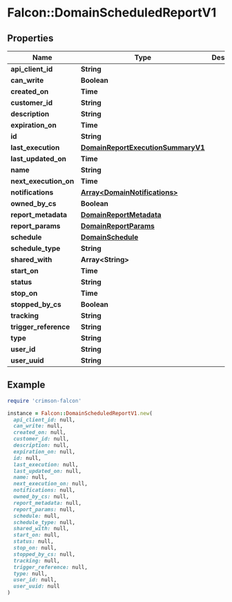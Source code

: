 # Falcon::DomainScheduledReportV1

## Properties

| Name | Type | Description | Notes |
| ---- | ---- | ----------- | ----- |
| **api_client_id** | **String** |  |  |
| **can_write** | **Boolean** |  | [optional] |
| **created_on** | **Time** |  |  |
| **customer_id** | **String** |  |  |
| **description** | **String** |  |  |
| **expiration_on** | **Time** |  | [optional] |
| **id** | **String** |  |  |
| **last_execution** | [**DomainReportExecutionSummaryV1**](DomainReportExecutionSummaryV1.md) |  | [optional] |
| **last_updated_on** | **Time** |  |  |
| **name** | **String** |  |  |
| **next_execution_on** | **Time** |  | [optional] |
| **notifications** | [**Array&lt;DomainNotifications&gt;**](DomainNotifications.md) |  |  |
| **owned_by_cs** | **Boolean** |  | [optional] |
| **report_metadata** | [**DomainReportMetadata**](DomainReportMetadata.md) |  | [optional] |
| **report_params** | [**DomainReportParams**](DomainReportParams.md) |  |  |
| **schedule** | [**DomainSchedule**](DomainSchedule.md) |  |  |
| **schedule_type** | **String** |  |  |
| **shared_with** | **Array&lt;String&gt;** |  |  |
| **start_on** | **Time** |  | [optional] |
| **status** | **String** |  |  |
| **stop_on** | **Time** |  | [optional] |
| **stopped_by_cs** | **Boolean** |  | [optional] |
| **tracking** | **String** |  | [optional] |
| **trigger_reference** | **String** |  | [optional] |
| **type** | **String** |  |  |
| **user_id** | **String** |  |  |
| **user_uuid** | **String** |  |  |

## Example

```ruby
require 'crimson-falcon'

instance = Falcon::DomainScheduledReportV1.new(
  api_client_id: null,
  can_write: null,
  created_on: null,
  customer_id: null,
  description: null,
  expiration_on: null,
  id: null,
  last_execution: null,
  last_updated_on: null,
  name: null,
  next_execution_on: null,
  notifications: null,
  owned_by_cs: null,
  report_metadata: null,
  report_params: null,
  schedule: null,
  schedule_type: null,
  shared_with: null,
  start_on: null,
  status: null,
  stop_on: null,
  stopped_by_cs: null,
  tracking: null,
  trigger_reference: null,
  type: null,
  user_id: null,
  user_uuid: null
)
```

